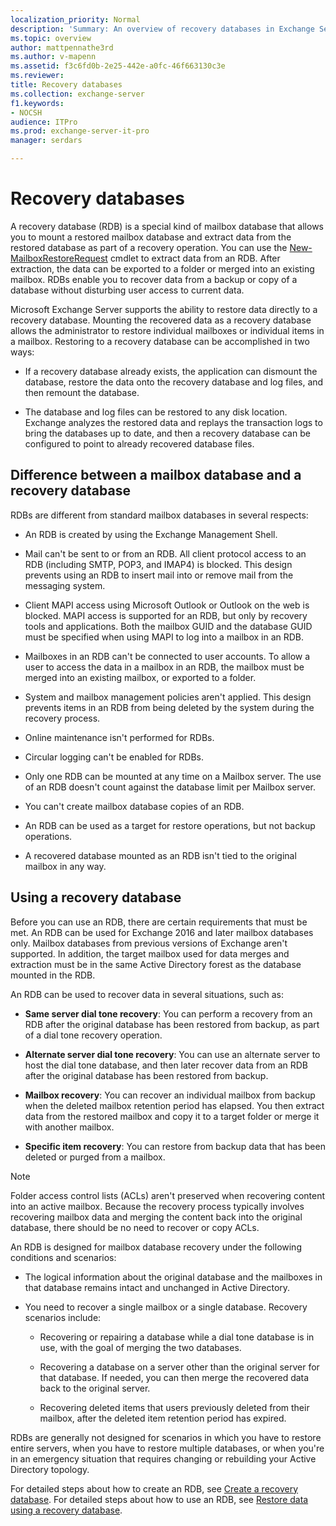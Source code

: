 ```yaml
---
localization_priority: Normal
description: 'Summary: An overview of recovery databases in Exchange Server 2016 and Exchange Server 2019.'
ms.topic: overview
author: mattpennathe3rd
ms.author: v-mapenn
ms.assetid: f3c6fd0b-2e25-442e-a0fc-46f663130c3e
ms.reviewer:
title: Recovery databases
ms.collection: exchange-server
f1.keywords:
- NOCSH
audience: ITPro
ms.prod: exchange-server-it-pro
manager: serdars

---
```


# Recovery databases

A recovery database (RDB) is a special kind of mailbox database that allows you to mount a restored mailbox database and extract data from the restored database as part of a recovery operation. You can use the [New-MailboxRestoreRequest](https://docs.microsoft.com/powershell/module/exchange/mailboxes/new-mailboxrestorerequest) cmdlet to extract data from an RDB. After extraction, the data can be exported to a folder or merged into an existing mailbox. RDBs enable you to recover data from a backup or copy of a database without disturbing user access to current data.

Microsoft Exchange Server supports the ability to restore data directly to a recovery database. Mounting the recovered data as a recovery database allows the administrator to restore individual mailboxes or individual items in a mailbox. Restoring to a recovery database can be accomplished in two ways:

- If a recovery database already exists, the application can dismount the database, restore the data onto the recovery database and log files, and then remount the database.

- The database and log files can be restored to any disk location. Exchange analyzes the restored data and replays the transaction logs to bring the databases up to date, and then a recovery database can be configured to point to already recovered database files.

## Difference between a mailbox database and a recovery database

RDBs are different from standard mailbox databases in several respects:

- An RDB is created by using the Exchange Management Shell.

- Mail can't be sent to or from an RDB. All client protocol access to an RDB (including SMTP, POP3, and IMAP4) is blocked. This design prevents using an RDB to insert mail into or remove mail from the messaging system.

- Client MAPI access using Microsoft Outlook or Outlook on the web is blocked. MAPI access is supported for an RDB, but only by recovery tools and applications. Both the mailbox GUID and the database GUID must be specified when using MAPI to log into a mailbox in an RDB.

- Mailboxes in an RDB can't be connected to user accounts. To allow a user to access the data in a mailbox in an RDB, the mailbox must be merged into an existing mailbox, or exported to a folder.

- System and mailbox management policies aren't applied. This design prevents items in an RDB from being deleted by the system during the recovery process.

- Online maintenance isn't performed for RDBs.

- Circular logging can't be enabled for RDBs.

- Only one RDB can be mounted at any time on a Mailbox server. The use of an RDB doesn't count against the database limit per Mailbox server.

- You can't create mailbox database copies of an RDB.

- An RDB can be used as a target for restore operations, but not backup operations.

- A recovered database mounted as an RDB isn't tied to the original mailbox in any way.

## Using a recovery database

Before you can use an RDB, there are certain requirements that must be met. An RDB can be used for Exchange 2016 and later mailbox databases only. Mailbox databases from previous versions of Exchange aren't supported. In addition, the target mailbox used for data merges and extraction must be in the same Active Directory forest as the database mounted in the RDB.

An RDB can be used to recover data in several situations, such as:

- **Same server dial tone recovery**: You can perform a recovery from an RDB after the original database has been restored from backup, as part of a dial tone recovery operation.

- **Alternate server dial tone recovery**: You can use an alternate server to host the dial tone database, and then later recover data from an RDB after the original database has been restored from backup.

- **Mailbox recovery**: You can recover an individual mailbox from backup when the deleted mailbox retention period has elapsed. You then extract data from the restored mailbox and copy it to a target folder or merge it with another mailbox.

- **Specific item recovery**: You can restore from backup data that has been deleted or purged from a mailbox.

> [!NOTE]
> Folder access control lists (ACLs) aren't preserved when recovering content into an active mailbox. Because the recovery process typically involves recovering mailbox data and merging the content back into the original database, there should be no need to recover or copy ACLs.

An RDB is designed for mailbox database recovery under the following conditions and scenarios:

- The logical information about the original database and the mailboxes in that database remains intact and unchanged in Active Directory.

- You need to recover a single mailbox or a single database. Recovery scenarios include:

  - Recovering or repairing a database while a dial tone database is in use, with the goal of merging the two databases.

  - Recovering a database on a server other than the original server for that database. If needed, you can then merge the recovered data back to the original server.

  - Recovering deleted items that users previously deleted from their mailbox, after the deleted item retention period has expired.

RDBs are generally not designed for scenarios in which you have to restore entire servers, when you have to restore multiple databases, or when you're in an emergency situation that requires changing or rebuilding your Active Directory topology.

For detailed steps about how to create an RDB, see [Create a recovery database](create-recovery-dbs.md). For detailed steps about how to use an RDB, see [Restore data using a recovery database](restore-data-using-recovery-dbs.md).
